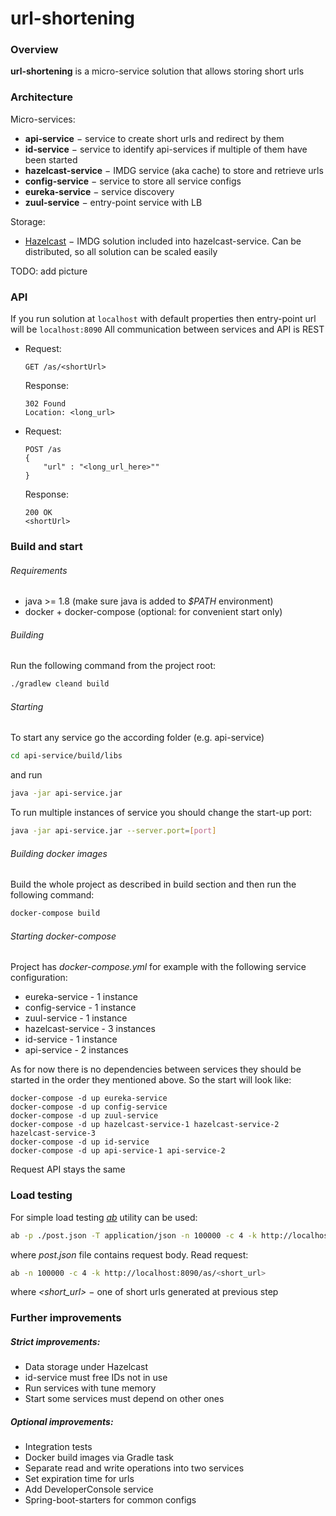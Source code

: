 # url-shortening

### Overview
**url-shortening** is a micro-service solution that allows storing short urls

### Architecture
Micro-services:
* **api-service** &#8722; service to create short urls and redirect by them
* **id-service** &#8722; service to identify api-services if multiple of them have been started
* **hazelcast-service** &#8722; IMDG service (aka cache) to store and retrieve urls 
* **config-service** &#8722; service to store all service configs
* **eureka-service** &#8722; service discovery
* **zuul-service** &#8722; entry-point service with LB

Storage:
* [Hazelcast](https://hazelcast.com/) &#8722; IMDG solution included into hazelcast-service. Can be distributed, so all solution can be scaled easily

TODO: add picture


### API
If you run solution at `localhost` with default properties then entry-point url will be `localhost:8090`
All communication between services and API is REST
* Request: 
    ```
    GET /as/<shortUrl>
    ```  
  Response: 
    ```
    302 Found 
    Location: <long_url>
    ```
* Request: 
    ```
    POST /as 
    {
        "url" : "<long_url_here>""
    }
    ``` 
  Response: 
    ```
    200 OK 
    <shortUrl>
    ```


### Build and start
###### Requirements
* java >= 1.8 (make sure java is added to _$PATH_ environment)
* docker + docker-compose (optional: for convenient start only)

###### Building
Run the following command from the project root:
 ```bash
./gradlew cleand build
```

###### Starting
To start any service go the according folder (e.g. api-service) 
```bash
cd api-service/build/libs
```
and run
```bash
java -jar api-service.jar
```

To run multiple instances of service you should change the start-up port:
```bash
java -jar api-service.jar --server.port=[port]
```

###### Building docker images
Build the whole project as described in build section and then run the following command:
```bash
docker-compose build
```

###### Starting docker-compose
Project has _docker-compose.yml_ for example with the following service configuration:
* eureka-service - 1 instance
* config-service - 1 instance
* zuul-service - 1 instance
* hazelcast-service - 3 instances
* id-service - 1 instance
* api-service - 2 instances

As for now there is no dependencies between services they should be started in the order they mentioned above. 
So the start will look like:
```bach
docker-compose -d up eureka-service
docker-compose -d up config-service
docker-compose -d up zuul-service
docker-compose -d up hazelcast-service-1 hazelcast-service-2 hazelcast-service-3
docker-compose -d up id-service
docker-compose -d up api-service-1 api-service-2
```

Request API stays the same


### Load testing
For simple load testing [_ab_](https://httpd.apache.org/docs/2.4/programs/ab.html) utility can be used:
```bash
ab -p ./post.json -T application/json -n 100000 -c 4 -k http://localhost:8090/as
```
where _post.json_ file contains request body.
Read request:
```bash
ab -n 100000 -c 4 -k http://localhost:8090/as/<short_url>
```
where _<short_url>_ &#8722; one of short urls generated at previous step


### Further improvements
##### Strict improvements:
* Data storage under Hazelcast
* id-service must free IDs not in use
* Run services with tune memory
* Start some services must depend on other ones

##### Optional improvements:
* Integration tests
* Docker build images via Gradle task
* Separate read and write operations into two services
* Set expiration time for urls
* Add DeveloperConsole service
* Spring-boot-starters for common configs